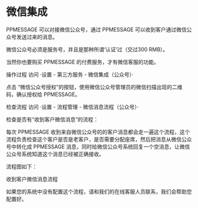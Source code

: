 # 微信集成
PPMESSAGE 可以对接微信公众号，通过 PPMESSAGE 可以收到客户通过微信公众号发送过来的消息。

微信公众号必须是服务号，并且是那种所谓‘认证’过（交过300 RMB）。

当然你也要购买 PPMESSAGE 的付费服务，才有微信客服的功能。

操作过程
访问 ·设置 - 第三方服务 - 微信集成（公众号）·

点击 “微信公众号授权”的按钮，使用微信公众号管理员的微信扫描出现的二维码，确认授权给 PPMESSAGE。

检查流程
访问 ·设置 - 流程管理 - 微信消息流程（公众号）·

检查是否有“收到客户微信消息”的流程：

每次 PPMESSAGE 收到来自微信公众号的的客户消息都会走一遍这个流程，这个流程负责检查这个客户是否是老客户，是否需要分配座席，然后把消息从微信公众号中转化成 PPMESSAGE 消息，同时给微信公众号系统回复一个空消息，让微信公众号系统知道这个消息已经被正确接收。

流程图如下：

收到客户微信消息流程

如果您的系统中没有配置这个流程，请和我们的在线客服人员联系，我们会帮助您配置好。
